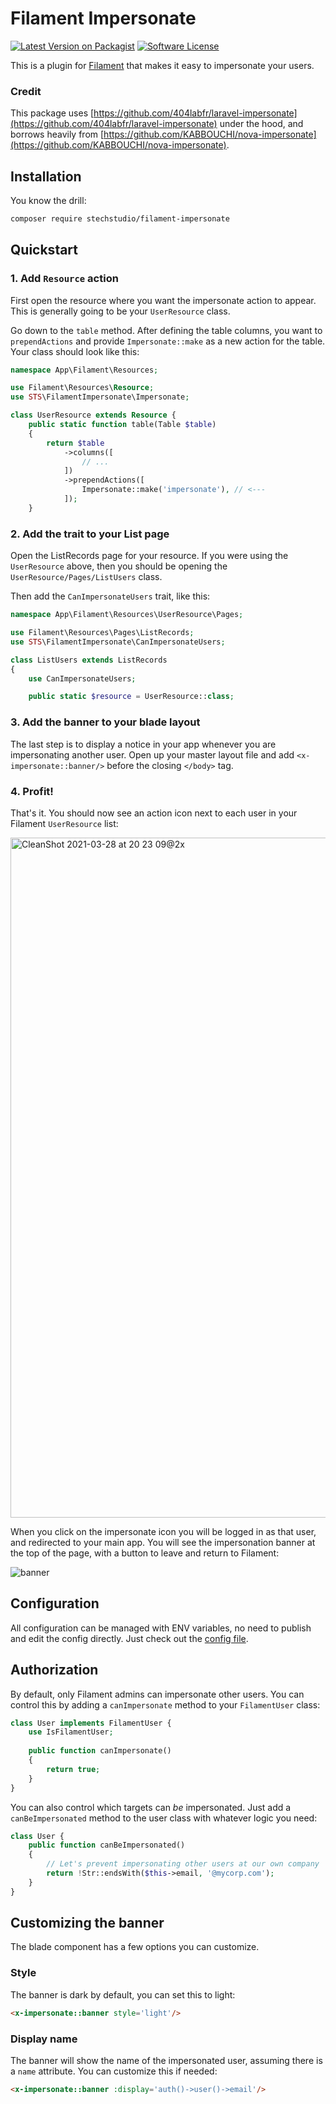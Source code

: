 # Filament Impersonate

[![Latest Version on Packagist](https://img.shields.io/packagist/v/stechstudio/filament-impersonate.svg?style=flat-square)](https://packagist.org/packages/stechstudio/filament-impersonate)
[![Software License](https://img.shields.io/badge/license-MIT-brightgreen.svg?style=flat-square)](LICENSE.md)

This is a plugin for [Filament](https://filamentadmin.com/) that makes it easy to impersonate your users. 

### Credit

This package uses [https://github.com/404labfr/laravel-impersonate](https://github.com/404labfr/laravel-impersonate) under the hood, and borrows heavily from [https://github.com/KABBOUCHI/nova-impersonate](https://github.com/KABBOUCHI/nova-impersonate).

## Installation

You know the drill:

```bash
composer require stechstudio/filament-impersonate
```

## Quickstart

### 1. Add `Resource` action

First open the resource where you want the impersonate action to appear. This is generally going to be your `UserResource` class.

Go down to the `table` method. After defining the table columns, you want to `prependActions` and provide `Impersonate::make` as a new action for the table. Your class should look like this:

```php
namespace App\Filament\Resources;

use Filament\Resources\Resource;
use STS\FilamentImpersonate\Impersonate;

class UserResource extends Resource {
    public static function table(Table $table)
    {
        return $table
            ->columns([
                // ...
            ])
            ->prependActions([
                Impersonate::make('impersonate'), // <--- 
            ]);
    }
```

### 2. Add the trait to your List page

Open the ListRecords page for your resource. If you were using the `UserResource` above, then you should be opening the `UserResource/Pages/ListUsers` class.

Then add the `CanImpersonateUsers` trait, like this:

```php
namespace App\Filament\Resources\UserResource\Pages;

use Filament\Resources\Pages\ListRecords;
use STS\FilamentImpersonate\CanImpersonateUsers;

class ListUsers extends ListRecords
{
    use CanImpersonateUsers;

    public static $resource = UserResource::class;
``` 

### 3. Add the banner to your blade layout

The last step is to display a notice in your app whenever you are impersonating another user. Open up your master layout file and add `<x-impersonate::banner/>` before the closing `</body>` tag.

### 4. Profit!

That's it. You should now see an action icon next to each user in your Filament `UserResource` list:

<img width="1088" alt="CleanShot 2021-03-28 at 20 23 09@2x" src="https://user-images.githubusercontent.com/203749/112773305-84aa7f80-9003-11eb-9014-043f29768cb7.png">

When you click on the impersonate icon you will be logged in as that user, and redirected to your main app. You will see the impersonation banner at the top of the page, with a button to leave and return to Filament:

![banner](https://user-images.githubusercontent.com/203749/112773267-5331b400-9003-11eb-85ae-b54c458fb5aa.png)


## Configuration

All configuration can be managed with ENV variables, no need to publish and edit the config directly. Just check out the [config file](/config/filament-impersonate.php).

## Authorization

By default, only Filament admins can impersonate other users. You can control this by adding a `canImpersonate` method to your `FilamentUser` class:

```php
class User implements FilamentUser {
    use IsFilamentUser;
    
    public function canImpersonate()
    {
        return true;
    }
}
```

You can also control which targets can *be* impersonated. Just add a `canBeImpersonated` method to the user class with whatever logic you need:

```php
class User {
    public function canBeImpersonated()
    {
        // Let's prevent impersonating other users at our own company
        return !Str::endsWith($this->email, '@mycorp.com');
    }
}
``` 

## Customizing the banner

The blade component has a few options you can customize. 

### Style

The banner is dark by default, you can set this to light:

```html
<x-impersonate::banner style='light'/>
```

### Display name

The banner will show the name of the impersonated user, assuming there is a `name` attribute. You can customize this if needed:

```html
<x-impersonate::banner :display='auth()->user()->email'/>
```

